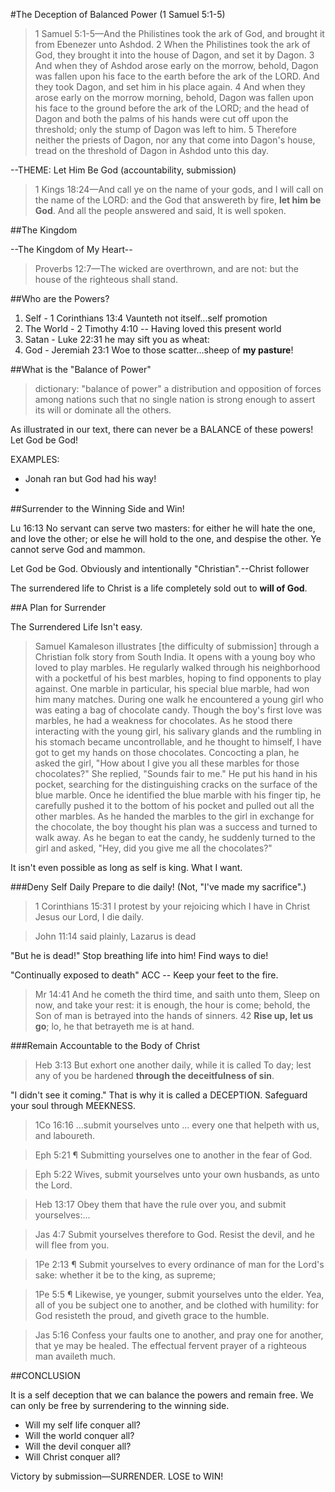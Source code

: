 #The Deception of Balanced Power (1 Samuel 5:1-5)

>1 Samuel 5:1-5&mdash;And the Philistines took the ark of God, and brought it from Ebenezer unto Ashdod. 2 When the Philistines took the ark of God, they brought it into the house of Dagon, and set it by Dagon. 3 And when they of Ashdod arose early on the morrow, behold, Dagon was fallen upon his face to the earth before the ark of the LORD. And they took Dagon, and set him in his place again. 4 And when they arose early on the morrow morning, behold, Dagon was fallen upon his face to the ground before the ark of the LORD; and the head of Dagon and both the palms of his hands were cut off upon the threshold; only the stump of Dagon was left to him. 5 Therefore neither the priests of Dagon, nor any that come into Dagon's house, tread on the threshold of Dagon in Ashdod unto this day.

--THEME: Let Him Be God (accountability, submission)

>1 Kings 18:24&mdash;And call ye on the name of your gods, and I will call on the name of the LORD: and the God that answereth by fire, **let him be God**. And all the people answered and said, It is well spoken.

##The Kingdom

--The Kingdom of My Heart--
>Proverbs 12:7&mdash;The wicked are overthrown, and are not: but the house of the righteous shall stand.

##Who are the Powers?

1. Self			- 1 Corinthians 13:4 Vaunteth not itself...self promotion
2. The World	- 2 Timothy 4:10 -- Having loved this present world
3. Satan		- Luke 22:31 he may sift you as wheat:
3. God			- Jeremiah 23:1 Woe to those scatter...sheep of **my pasture**!

##What is the "Balance of Power"

>dictionary: "balance of power" a distribution and opposition of forces among nations such that no single nation is strong enough to assert its will or dominate all the others.

As illustrated in our text, there can never be a BALANCE of these powers! Let God be God!

EXAMPLES:

- Jonah ran but God had his way!
- 

##Surrender to the Winning Side and Win!

 Lu 16:13 No servant can serve two masters: for either he will hate the one, and love the other; or else he will hold to the one, and despise the other. Ye cannot serve God and mammon.

Let God be God. Obviously and intentionally "Christian".--Christ follower

The surrendered life to Christ is a life completely sold out to **will of God**.

##A Plan for Surrender

The Surrendered Life Isn't easy.

>Samuel Kamaleson illustrates [the difficulty of submission] through a Christian folk story from South India. It opens with a young boy who loved to play marbles. He regularly walked through his neighborhood with a pocketful of his best marbles, hoping to find opponents to play against. One marble in particular, his special blue marble, had won him many matches. During one walk he encountered a young girl who was eating a bag of chocolate candy. Though the boy's first love was marbles, he had a weakness for chocolates. As he stood there interacting with the young girl, his salivary glands and the rumbling in his stomach became uncontrollable, and he thought to himself, I have got to get my hands on those chocolates. Concocting a plan, he asked the girl, "How about I give you all these marbles for those chocolates?" She replied, "Sounds fair to me." He put his hand in his pocket, searching for the distinguishing cracks on the surface of the blue marble. Once he identified the blue marble with his finger tip, he carefully pushed it to the bottom of his pocket and pulled out all the other marbles. As he handed the marbles to the girl in exchange for the chocolate, the boy thought his plan was a success and turned to walk away. As he began to eat the candy, he suddenly turned to the girl and asked, "Hey, did you give me all the chocolates?"

It isn't even possible as long as self is king. What I want.

###Deny Self Daily
Prepare to die daily! (Not, "I've made my sacrifice".)

> 1 Corinthians 15:31 I protest by your rejoicing which I have in Christ Jesus our Lord, I die daily.

<!---->

>John 11:14 said plainly, Lazarus is dead

"But he is dead!" Stop breathing life into him! Find ways to die!

"Continually exposed to death" ACC -- Keep your feet to the fire.

>Mr 14:41 And he cometh the third time, and saith unto them, Sleep on now, and take your rest: it is enough, the hour is come; behold, the Son of man is betrayed into the hands of sinners. 42 **Rise up, let us go**; lo, he that betrayeth me is at hand.

###Remain Accountable to the Body of Christ

>Heb 3:13 But exhort one another daily, while it is called To day; lest any of you be hardened **through the deceitfulness of sin**.

"I didn't see it coming." That is why it is called a DECEPTION. Safeguard your soul through MEEKNESS.

>1Co 16:16  ...submit yourselves unto ... every one that helpeth with us, and laboureth.
<!---->
>Eph 5:21 ¶ Submitting yourselves one to another in the fear of God.
<!---->
>Eph 5:22 Wives, submit yourselves unto your own husbands, as unto the Lord.
<!---->
>Heb 13:17 Obey them that have the rule over you, and submit yourselves:...
<!---->
> Jas 4:7 Submit yourselves therefore to God. Resist the devil, and he will flee from you.
<!---->
> 1Pe 2:13 ¶  Submit yourselves to every ordinance of man for the Lord's sake: whether it be to the king, as supreme;
<!---->
> 1Pe 5:5 ¶ Likewise, ye younger, submit yourselves unto the elder. Yea, all of you be subject one to another, and be clothed with humility: for God resisteth the proud, and giveth grace to the humble.
<!---->
>  Jas 5:16 Confess your faults one to another, and pray one for another, that ye may be healed. The effectual fervent prayer of a righteous man availeth much.

##CONCLUSION

It is a self deception that we can balance the powers and remain free. We can only be free by surrendering to the winning side.

- Will my self life conquer all?
- Will the world conquer all?
- Will the devil conquer all?
- Will Christ conquer all?

Victory by submission&mdash;SURRENDER. LOSE to WIN!